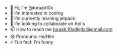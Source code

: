 - 👋 Hi, I’m @turaab10x
- 👀 I’m interested in coding
- 🌱 I’m currently learning jetpack
- 💞️ I’m looking to collaborate on Api's
- 📫 How to reach me turaab.10xdigital@gmail.com
- 😄 Pronouns: He/Him
- ⚡ Fun fact: i'm funny

<!---
turaab10x/turaab10x is a ✨ special ✨ repository because its `README.md` (this file) appears on your GitHub profile.
You can click the Preview link to take a look at your changes.
--->
